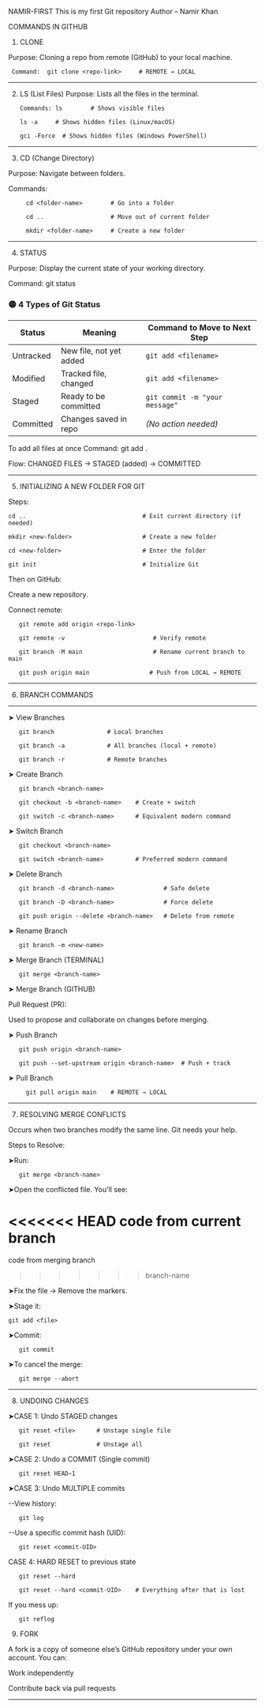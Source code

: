 NAMIR-FIRST
This is my first Git repository
Author – Namir Khan

COMMANDS IN GITHUB

1) CLONE
 
Purpose: Cloning a repo from remote (GitHub) to your local machine.

     Command:  git clone <repo-link>     # REMOTE → LOCAL
----------------------------


2) LS (List Files)
Purpose: Lists all the files in the terminal.

       Commands: ls        # Shows visible files  

       ls -a     # Shows hidden files (Linux/macOS)  

       gci -Force  # Shows hidden files (Windows PowerShell)
----------------------------

3) CD (Change Directory)

Purpose: Navigate between folders.

Commands: 
 
         cd <folder-name>        # Go into a folder  
         
         cd ..                   # Move out of current folder  
         
         mkdir <folder-name>     # Create a new folder

----------------------------


4) STATUS

Purpose: Display the current state of your working directory.

Command: git status

### 🟡 4 Types of Git Status

| **Status**   | **Meaning**                 | **Command to Move to Next Step**       |
|--------------|-----------------------------|----------------------------------------|
| Untracked    | New file, not yet added     | `git add <filename>`                   |
| Modified     | Tracked file, changed       | `git add <filename>`                   |
| Staged       | Ready to be committed       | `git commit -m "your message"`         |
| Committed    | Changes saved in repo       | *(No action needed)*                   |

To add all files at once Command: git add .

Flow: CHANGED FILES → STAGED (added) → COMMITTED

----------------------------

5) INITIALIZING A NEW FOLDER FOR GIT
  
Steps:        

    cd ..                                 # Exit current directory (if needed)  
   
    mkdir <new-folder>                    # Create a new folder  
    
    cd <new-folder>                       # Enter the folder  
    
    git init                              # Initialize Git  

Then on GitHub:

Create a new repository.
       
 Connect remote:
      
       git remote add origin <repo-link>  
       
       git remote -v                         # Verify remote  
       
       git branch -M main                    # Rename current branch to main  
       
       git push origin main                 # Push from LOCAL → REMOTE
----------------------------

6) BRANCH COMMANDS
----------------------------
➤ View Branches

       git branch               # Local branches  
 
       git branch -a            # All branches (local + remote)  
       
       git branch -r            # Remote branches

➤ Create Branch
       
       git branch <branch-name>  
       
       git checkout -b <branch-name>    # Create + switch  
       
       git switch -c <branch-name>      # Equivalent modern command

➤ Switch Branch
       
       git checkout <branch-name>  
       
       git switch <branch-name>         # Preferred modern command

➤ Delete Branch
       
       git branch -d <branch-name>              # Safe delete  
       
       git branch -D <branch-name>              # Force delete  
       
       git push origin --delete <branch-name>   # Delete from remote
➤ Rename Branch
       
       git branch -m <new-name>
➤ Merge Branch (TERMINAL)
       
       git merge <branch-name> 

➤ Merge Branch (GITHUB)

Pull Request (PR):

Used to propose and collaborate on changes before merging.

➤ Push Branch
       
       git push origin <branch-name>  
       
       git push --set-upstream origin <branch-name>  # Push + track

➤ Pull Branch
       
         git pull origin main    # REMOTE → LOCAL
----------------------------

7) RESOLVING MERGE CONFLICTS

Occurs when two branches modify the same line. Git needs your help.

Steps to Resolve:       

➤Run:

       git merge <branch-name>

➤Open the conflicted file. You'll see:

<<<<<<< HEAD
code from current branch
=======
code from merging branch
>>>>>>> branch-name

➤Fix the file → Remove the markers.

➤Stage it:

    git add <file>

➤Commit:
       
       git commit

➤To cancel the merge:
       
       git merge --abort
----------------------------

8) UNDOING CHANGES

➤CASE 1: Undo STAGED changes
       
       git reset <file>      # Unstage single file  
       
       git reset             # Unstage all

➤CASE 2: Undo a COMMIT (Single commit)
       
       git reset HEAD~1

➤CASE 3: Undo MULTIPLE commits

--View history:

       git log

--Use a specific commit hash (UID):

       git reset <commit-UID>

CASE 4: HARD RESET to previous state

       git reset --hard  
       
       git reset --hard <commit-UID>    # Everything after that is lost

If you mess up:

       git reflog       

9) FORK

A fork is a copy of someone else’s GitHub repository under your own account. You can:

Work independently

Contribute back via pull requests

----------------------------


 

 
